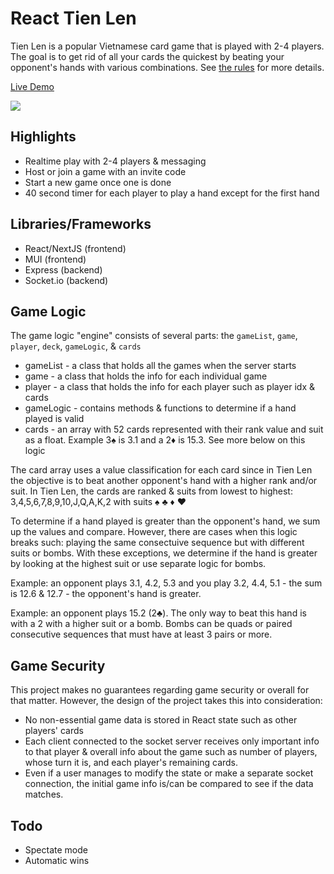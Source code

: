 # React Tien Len

Tien Len is a popular Vietnamese card game that is played with 2-4 players. The goal is to get rid of all your cards the quickest by beating your opponent's hands with various combinations. See [the rules](https://react-tienlen.vercel.app/) for more details.

[Live Demo](https://react-tienlen.vercel.app/)

<p><img src="https://react-tienlen.vercel.app/media/react-tien-len.png"></p>

## Highlights

- Realtime play with 2-4 players & messaging
- Host or join a game with an invite code
- Start a new game once one is done
- 40 second timer for each player to play a hand except for the first hand

## Libraries/Frameworks

- React/NextJS (frontend)
- MUI (frontend)
- Express (backend)
- Socket.io (backend)

## Game Logic

The game logic "engine" consists of several parts: the `gameList`, `game`, `player`, `deck`, `gameLogic`, & `cards`

- gameList - a class that holds all the games when the server starts
- game - a class that holds the info for each individual game
- player - a class that holds the info for each player such as player idx & cards
- gameLogic - contains methods & functions to determine if a hand played is valid
- cards - an array with 52 cards represented with their rank value and suit as a float. Example 3♠ is 3.1 and a 2♦ is 15.3. See more below on this logic

The card array uses a value classification for each card since in Tien Len the objective is to beat another opponent's hand with a higher rank and/or suit. In Tien Len, the cards are ranked & suits from lowest to highest: 3,4,5,6,7,8,9,10,J,Q,A,K,2 with suits ♠ ♣ ♦ ♥

To determine if a hand played is greater than the opponent's hand, we sum up the values and compare. However, there are cases when this logic breaks such: playing the same consectuive sequence but with different suits or bombs. With these exceptions, we determine if the hand is greater by looking at the highest suit or use separate logic for bombs.

Example: an opponent plays 3.1, 4.2, 5.3 and you play 3.2, 4.4, 5.1 - the sum is 12.6 & 12.7 - the opponent's hand is greater.

Example: an opponent plays 15.2 (2♣). The only way to beat this hand is with a 2 with a higher suit or a bomb. Bombs can be quads or paired consecutive sequences that must have at least 3 pairs or more.

## Game Security

This project makes no guarantees regarding game security or overall for that matter. However, the design of the project takes this into consideration:

- No non-essential game data is stored in React state such as other players' cards
- Each client connected to the socket server receives only important info to that player & overall info about the game such as number of players, whose turn it is, and each player's remaining cards.
- Even if a user manages to modify the state or make a separate socket connection, the initial game info is/can be compared to see if the data matches.

## Todo
- Spectate mode
- Automatic wins

